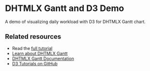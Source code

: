 DHTMLX Gantt and D3 Demo
=========================

A demo of visualizing daily workload with D3 for DHTMLX Gantt chart.

## Related resources

- Read the [full tutorial](https://dhtmlx.com/blog/using-d3-visualize-workload-dhtmlxgantt/)
- [Learn about DHTMLX Gantt](https://dhtmlx.com/docs/products/dhtmlxGantt/)
- [DHTMLX Gantt Documentation](https://docs.dhtmlx.com/gantt/index.html)
- [D3 Tutorials on GitHub](https://github.com/d3/d3/wiki/Tutorials)